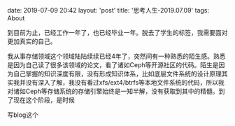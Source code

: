 date: 2019-07-09 20:42
layout: 'post'
title: '思考人生-2019.07.09'
tags: About

到目前为止，已经工作一年了，也已经毕业一年。脱去了学生的标签，我需要面对更加真实的自己。  
  
我从事存储领域这个领域陆陆续续已经4年了，突然间有一种熟悉的陌生感。熟悉是因为自己读了很多该领域的论文，看了诸如Ceph等开源社区的代码。陌生是因为自己掌握的知识深度有限，没有形成知识体系，比如底层文件系统的设计原理其实我并没有深入了解，我没有看过xfs/ext4/btrfs等本地文件系统的代码，所以我对诸如Ceph等存储系统的存储引擎始终是一知半解，没有获取到其中的精髓。到了现在这个阶段，是时候  

写blog这个